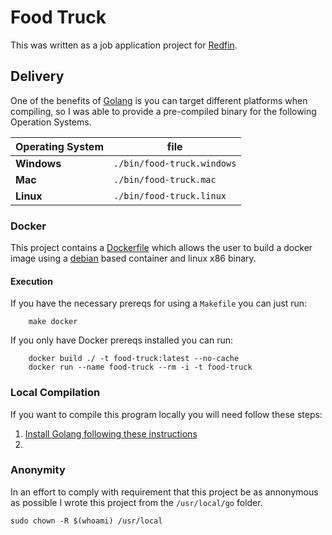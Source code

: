 # Food Truck

This was written as a job application project for [Redfin](https://redfin.com).

## Delivery

One of the benefits of [Golang](https://golang.org) is you can target different platforms when compiling, so I was able to provide a pre-compiled binary for the following Operation Systems.

| Operating System | file |
| --- | --- |
| **Windows** | `./bin/food-truck.windows` |
| **Mac** | `./bin/food-truck.mac` |
| **Linux** | `./bin/food-truck.linux` |

### Docker

This project contains a [Dockerfile](https://docs.docker.com/engine/reference/builder/) which allows the user to build a docker image using a [debian](https://www.debian.org/) based container and linux x86 binary.

#### Execution

If you have the necessary prereqs for using a `Makefile` you can just run:

```
    make docker
```

If you only have Docker prereqs installed you can run:

```
	docker build ./ -t food-truck:latest --no-cache
	docker run --name food-truck --rm -i -t food-truck
```

### Local Compilation

If you want to compile this program locally you will need follow these steps:

1. [Install Golang following these instructions](https://golang.org/doc/install)
2. 

### Anonymity

In an effort to comply with requirement that this project be as annonymous as possible I wrote this project from the `/usr/local/go` folder. 

`sudo chown -R $(whoami) /usr/local`

